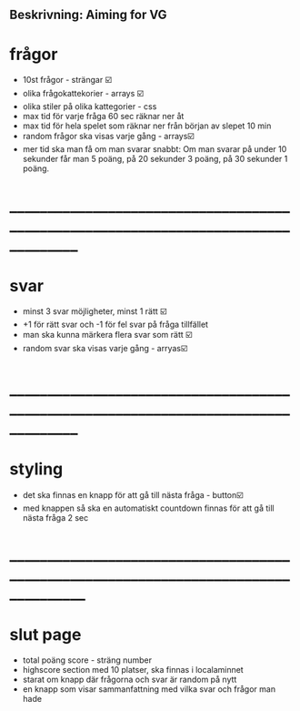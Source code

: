 ## Beskrivning: Aiming for VG

# frågor

* 10st frågor - strängar ☑️
* olika frågokattekorier - arrays ☑️
* olika stiler på olika kattegorier - css
* max tid för varje fråga 60 sec räknar ner åt
* max tid för hela spelet som räknar ner från början av slepet 10 min
* random frågor ska visas varje gång - arrays☑️
* mer tid ska man få om man svarar snabbt: Om man svarar på under 10 sekunder får man 5 poäng, på 20 sekunder 3 poäng, på 30 sekunder 1 poäng.

# ___________________________________________________________________________________
# svar

* minst 3 svar möjligheter, minst 1 rätt ☑️
* +1 för rätt svar och -1 för fel svar på fråga tillfället
* man ska kunna märkera flera svar som rätt ☑️
* random svar ska visas varje gång - arryas☑️

# ___________________________________________________________________________________

# styling

* det ska finnas en knapp för att gå till nästa fråga - button☑️
* med knappen så ska en automatiskt countdown finnas för att gå till nästa fråga 2 sec

# ____________________________________________________________________________________

# slut page

* total poäng score - sträng number
* highscore section med 10 platser, ska finnas i localaminnet
* starat om knapp där frågorna och svar är random på nytt
* en knapp som visar sammanfattning med vilka svar och frågor man hade
